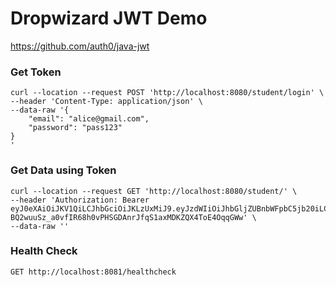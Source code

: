 # Dropwizard JWT Demo

https://github.com/auth0/java-jwt

### Get Token
```
curl --location --request POST 'http://localhost:8080/student/login' \
--header 'Content-Type: application/json' \
--data-raw '{
    "email": "alice@gmail.com",
    "password": "pass123"
}
'
```

### Get Data using Token
```
curl --location --request GET 'http://localhost:8080/student/' \
--header 'Authorization: Bearer eyJ0eXAiOiJKV1QiLCJhbGciOiJKLzUxMiJ9.eyJzdWIiOiJhbGljZUBnbWFpbC5jb20iLCJyb2xlcyI6WyJhZG1pbiIsInVzZXIiXSwiaXNzIjoiYXV0aDAiLCJuYW1lIjoiYWxpY2VAZ21haWwuY29tIiwiZXhwIjoxNjAxMDA3NjA1fQ.yZX3O2nylOYGzDGuLSmpB3rLcnsHeHuM8-BQ2wuuSz_a0vfIR68h0vPHSGDAnrJfqS1axMDKZQX4ToE4OqqGWw' \
--data-raw ''
```

### Health Check
```
GET http://localhost:8081/healthcheck
```
